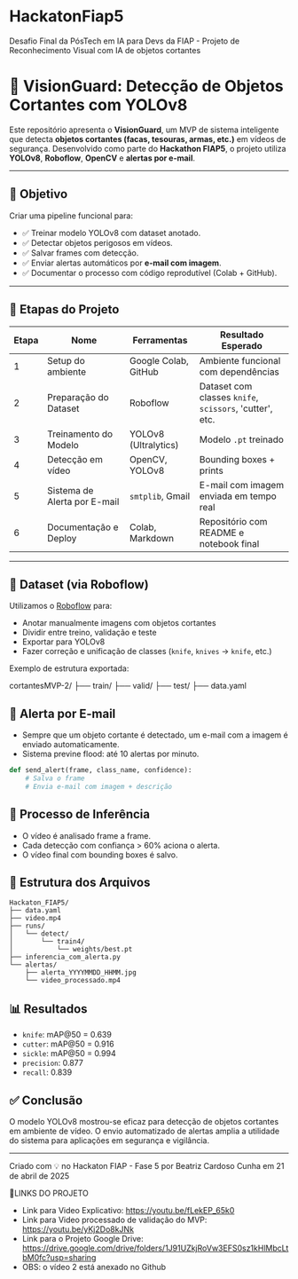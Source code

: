 # HackatonFiap5
Desafio Final da PósTech em IA para Devs da FIAP - Projeto de Reconhecimento Visual com IA de objetos cortantes

# 🔪 VisionGuard: Detecção de Objetos Cortantes com YOLOv8

Este repositório apresenta o **VisionGuard**, um MVP de sistema inteligente que detecta **objetos cortantes (facas, tesouras, armas, etc.)** em vídeos de segurança. Desenvolvido como parte do **Hackathon FIAP5**, o projeto utiliza **YOLOv8**, **Roboflow**, **OpenCV** e **alertas por e-mail**.

---

## 🎯 Objetivo

Criar uma pipeline funcional para:

- ✅ Treinar modelo YOLOv8 com dataset anotado.
- ✅ Detectar objetos perigosos em vídeos.
- ✅ Salvar frames com detecção.
- ✅ Enviar alertas automáticos por **e-mail com imagem**.
- ✅ Documentar o processo com código reprodutível (Colab + GitHub).

---

## 🧠 Etapas do Projeto

| Etapa | Nome                              | Ferramentas                            | Resultado Esperado                          |
|-------|-----------------------------------|----------------------------------------|---------------------------------------------|
| 1     | Setup do ambiente                 | Google Colab, GitHub                   | Ambiente funcional com dependências         |
| 2     | Preparação do Dataset             | Roboflow                               | Dataset com classes `knife`, `scissors`, 'cutter',  etc. |
| 3     | Treinamento do Modelo             | YOLOv8 (Ultralytics)                   | Modelo `.pt` treinado                       |
| 4     | Detecção em vídeo                 | OpenCV, YOLOv8                         | Bounding boxes + prints                     |
| 5     | Sistema de Alerta por E-mail      | `smtplib`, Gmail                       | E-mail com imagem enviada em tempo real     |
| 6     | Documentação e Deploy             | Colab, Markdown                        | Repositório com README e notebook final     |

---

## 📁 Dataset (via Roboflow)

Utilizamos o [Roboflow](https://roboflow.com) para:

- Anotar manualmente imagens com objetos cortantes
- Dividir entre treino, validação e teste
- Exportar para YOLOv8
- Fazer correção e unificação de classes (`knife`, `knives` → `knife`, etc.)

Exemplo de estrutura exportada:

cortantesMVP-2/ ├── train/ ├── valid/ ├── test/ ├── data.yaml

## 📨 Alerta por E-mail

- Sempre que um objeto cortante é detectado, um e-mail com a imagem é enviado automaticamente.
- Sistema previne flood: até 10 alertas por minuto.

```python
def send_alert(frame, class_name, confidence):
    # Salva o frame
    # Envia e-mail com imagem + descrição
```

## 🎥 Processo de Inferência

- O vídeo é analisado frame a frame.
- Cada detecção com confiança > 60% aciona o alerta.
- O vídeo final com bounding boxes é salvo.

## 📁 Estrutura dos Arquivos

```
Hackaton_FIAP5/
├── data.yaml
├── video.mp4
├── runs/
│   └── detect/
│       └── train4/
│           └── weights/best.pt
├── inferencia_com_alerta.py
└── alertas/
    ├── alerta_YYYYMMDD_HHMM.jpg
    └── video_processado.mp4
```

## 📊 Resultados

- `knife`: mAP@50 = 0.639
- `cutter`: mAP@50 = 0.916
- `sickle`: mAP@50 = 0.994
- `precision`: 0.877
- `recall`: 0.839

## ✅ Conclusão

O modelo YOLOv8 mostrou-se eficaz para detecção de objetos cortantes em ambiente de vídeo. O envio automatizado de alertas amplia a utilidade do sistema para aplicações em segurança e vigilância.

---

Criado com 💡 no Hackaton FIAP - Fase 5 por Beatriz Cardoso Cunha em 21 de abril de 2025

🔗LINKS DO PROJETO
- Link para Video Explicativo: https://youtu.be/fLekEP_65k0 
- Link para Video processado de validação do MVP: https://youtu.be/yKj2Do8kJNk
- Link para o Projeto Google Drive: https://drive.google.com/drive/folders/1J91UZkjRoVw3EFS0sz1kHlMbcLtbM0fc?usp=sharing 
- OBS: o vídeo 2 está anexado no Github


